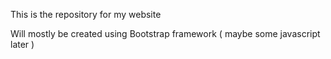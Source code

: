 This is the repository for my website

Will mostly be created using Bootstrap framework ( maybe some javascript later )
